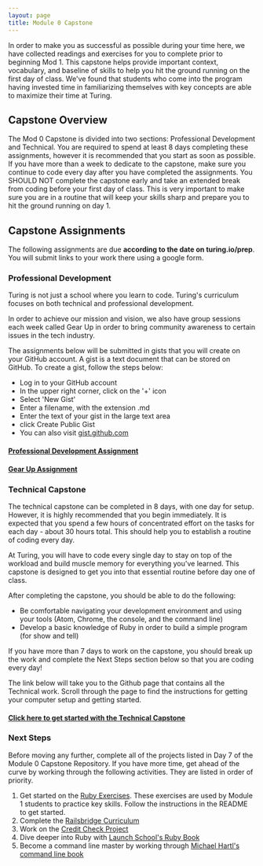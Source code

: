 ```yaml
---
layout: page
title: Module 0 Capstone
---
```


In order to make you as successful as possible during your time here, we have collected readings and exercises for you to complete prior to beginning Mod 1. This capstone helps provide important context, vocabulary, and baseline of skills to help you hit the ground running on the first day of class. We've found that students who come into the program having invested time in familiarizing themselves with key concepts are able to maximize their time at Turing.

## Capstone Overview

The Mod 0 Capstone is divided into two sections: Professional Development and Technical. You are required to spend at least 8 days completing these assignments, however it is recommended that you start as soon as possible. If you have more than a week to dedicate to the capstone, make sure you continue to code every day after you have completed the assignments. You SHOULD NOT complete the capstone early and take an extended break from coding before your first day of class. This is very important to make sure you are in a routine that will keep your skills sharp and prepare you to hit the ground running on day 1.

## Capstone Assignments

The following assignments are due **according to the date on turing.io/prep**. You will submit links to your work there using a google form.

### Professional Development

Turing is not just a school where you learn to code. Turing's curriculum focuses on both technical and professional development.

In order to achieve our mission and vision, we also have group sessions each week called Gear Up in order to bring community awareness to certain issues in the tech industry.

The assignments below will be submitted in gists that you will create on your GitHub account. A gist is a text document that can be stored on GitHub. To create a gist, follow the steps below:

* Log in to your GitHub account
* In the upper right corner, click on the '+' icon
* Select 'New Gist'
* Enter a filename, with the extension .md
* Enter the text of your gist in the large text area
* click Create Public Gist
* You can also visit [gist.github.com](https://gist.github.com/)

#### [Professional Development Assignment](https://github.com/turingschool/career-development-curriculum/blob/master/module-0-capstone/pd_prework.md)

#### [Gear Up Assignment](https://github.com/turingschool/gear-up/blob/master/pre-work/intro_with_empathy.markdown)

### Technical Capstone

The technical capstone can be completed in 8 days, with one day for setup. However, it is highly recommended that you begin  immediately. It is expected that you spend a few hours of concentrated effort on the tasks for each day - about 30 hours total. This should help you to establish a routine of coding every day.

At Turing, you will have to code every single day to stay on top of the workload and build muscle memory for everything you've learned. This capstone is designed to get you into that essential routine before day one of class.

After completing the capstone, you should be able to do the following:

* Be comfortable navigating your development environment and using your tools (Atom, Chrome, the console, and the command line)
* Develop a basic knowledge of Ruby in order to build a simple program (for show and tell)

If you have more than 7 days to work on the capstone, you should break up the work and complete the Next Steps section below so that you are coding every day!

The link below will take you to the Github page that contains all the Technical work. Scroll through the page to find the instructions for getting your computer setup and getting started.

#### [Click here to get started with the Technical Capstone](https://github.com/turingschool-examples/backend_prework)

### Next Steps

Before moving any further, complete all of the projects listed in Day 7 of the Module 0 Capstone Repository. If you have more time, get ahead of the curve by working through the following activities. They are listed in order of priority.

1. Get started on the [Ruby Exercises](https://github.com/turingschool/ruby-exercises). These exercises are used by Module 1 students to practice key skills. Follow the instructions in the README to get started.
1. Complete the [Railsbridge Curriculum](http://curriculum.railsbridge.org/ruby/)
1. Work on the [Credit Check Project](http://backend.turing.io/module1/projects/credit_check)
1. Dive deeper into Ruby with [Launch School's Ruby Book](https://launchschool.com/books/ruby)
1. Become a command line master by working through [Michael Hartl's command line book](https://www.learnenough.com/command-line-tutorial)
